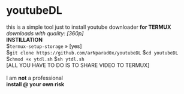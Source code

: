 # youtubeDL
this is a simple tool just to install youtube downloader **for TERMUX**<br>
*downloads with quality: [360p]* <br>
**INSTILLATION**<br>
$`termux-setup-storage`
» [yes]<br>
$`git clone https://github.com/arNparad0x/youtubeDL`
$`cd youtubeDL`
$`chmod +x ytdl.sh`
$`sh ytdl.sh`
<br>
[ALL YOU HAVE TO DO IS TO SHARE VIDEO TO TERMUX]<br>
<br>
I am **not** a professional<br>
**install @ your own risk**
